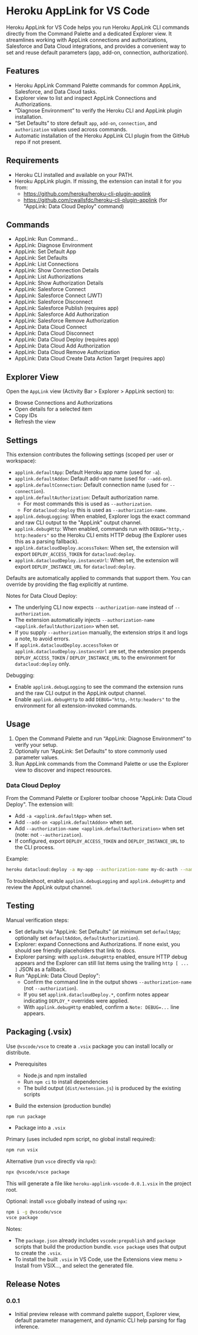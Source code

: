 # Heroku AppLink for VS Code

Heroku AppLink for VS Code helps you run Heroku AppLink CLI commands directly from the Command Palette and a dedicated Explorer view. It streamlines working with AppLink connections and authorizations, Salesforce and Data Cloud integrations, and provides a convenient way to set and reuse default parameters (app, add-on, connection, authorization).

## Features

- Heroku AppLink Command Palette commands for common AppLink, Salesforce, and Data Cloud tasks.
- Explorer view to list and inspect AppLink Connections and Authorizations.
- “Diagnose Environment” to verify the Heroku CLI and AppLink plugin installation.
- “Set Defaults” to store default `app`, `add-on`, `connection`, and `authorization` values used across commands.
- Automatic installation of the Heroku AppLink CLI plugin from the GitHub repo if not present.

## Requirements

- Heroku CLI installed and available on your PATH.
- Heroku AppLink plugin. If missing, the extension can install it for you from:
  - https://github.com/heroku/heroku-cli-plugin-applink
  - https://github.com/cwallsfdc/heroku-cli-plugin-applink (for "AppLink: Data Cloud Deploy" command)

## Commands

- AppLink: Run Command...
- AppLink: Diagnose Environment
- AppLink: Set Default App
- AppLink: Set Defaults
- AppLink: List Connections
- AppLink: Show Connection Details
- AppLink: List Authorizations
- AppLink: Show Authorization Details
- AppLink: Salesforce Connect
- AppLink: Salesforce Connect (JWT)
- AppLink: Salesforce Disconnect
- AppLink: Salesforce Publish (requires app)
- AppLink: Salesforce Add Authorization
- AppLink: Salesforce Remove Authorization
- AppLink: Data Cloud Connect
- AppLink: Data Cloud Disconnect
- AppLink: Data Cloud Deploy (requires app)
- AppLink: Data Cloud Add Authorization
- AppLink: Data Cloud Remove Authorization
- AppLink: Data Cloud Create Data Action Target (requires app)

## Explorer View

Open the `AppLink` view (Activity Bar > Explorer > AppLink section) to:

- Browse Connections and Authorizations
- Open details for a selected item
- Copy IDs
- Refresh the view

## Settings

This extension contributes the following settings (scoped per user or workspace):

- `applink.defaultApp`: Default Heroku app name (used for `-a`).
- `applink.defaultAddon`: Default add-on name (used for `--add-on`).
- `applink.defaultConnection`: Default connection name (used for `--connection`).
- `applink.defaultAuthorization`: Default authorization name.
  - For most commands this is used as `--authorization`.
  - For `datacloud:deploy` this is used as `--authorization-name`.
- `applink.debugLogging`: When enabled, Explorer logs the exact command and raw CLI output to the "AppLink" output channel.
- `applink.debugHttp`: When enabled, commands run with `DEBUG="http,-http:headers"` so the Heroku CLI emits HTTP debug (the Explorer uses this as a parsing fallback).
- `applink.datacloudDeploy.accessToken`: When set, the extension will export `DEPLOY_ACCESS_TOKEN` for `datacloud:deploy`.
- `applink.datacloudDeploy.instanceUrl`: When set, the extension will export `DEPLOY_INSTANCE_URL` for `datacloud:deploy`.

Defaults are automatically applied to commands that support them. You can override by providing the flag explicitly at runtime.

Notes for Data Cloud Deploy:
- The underlying CLI now expects `--authorization-name` instead of `--authorization`.
- The extension automatically injects `--authorization-name <applink.defaultAuthorization>` when set.
- If you supply `--authorization` manually, the extension strips it and logs a note, to avoid errors.
- If `applink.datacloudDeploy.accessToken` or `applink.datacloudDeploy.instanceUrl` are set, the extension prepends `DEPLOY_ACCESS_TOKEN` / `DEPLOY_INSTANCE_URL` to the environment for `datacloud:deploy` only.

Debugging:
- Enable `applink.debugLogging` to see the command the extension runs and the raw CLI output in the AppLink output channel.
- Enable `applink.debugHttp` to add `DEBUG="http,-http:headers"` to the environment for all extension-invoked commands.

## Usage

1. Open the Command Palette and run “AppLink: Diagnose Environment” to verify your setup.
2. Optionally run “AppLink: Set Defaults” to store commonly used parameter values.
3. Run AppLink commands from the Command Palette or use the Explorer view to discover and inspect resources.

### Data Cloud Deploy

From the Command Palette or Explorer toolbar choose "AppLink: Data Cloud Deploy". The extension will:
- Add `-a <applink.defaultApp>` when set.
- Add `--add-on <applink.defaultAddon>` when set.
- Add `--authorization-name <applink.defaultAuthorization>` when set (note: not `--authorization`).
- If configured, export `DEPLOY_ACCESS_TOKEN` and `DEPLOY_INSTANCE_URL` to the CLI process.

Example:

```bash
heroku datacloud:deploy -a my-app --authorization-name my-dc-auth --name my_func
```

To troubleshoot, enable `applink.debugLogging` and `applink.debugHttp` and review the AppLink output channel.

## Testing

Manual verification steps:
- Set defaults via "AppLink: Set Defaults" (at minimum set `defaultApp`; optionally set `defaultAddon`, `defaultAuthorization`).
- Explorer: expand Connections and Authorizations. If none exist, you should see friendly placeholders that link to docs.
- Explorer parsing: with `applink.debugHttp` enabled, ensure HTTP debug appears and the Explorer can still list items using the trailing `http [ ... ]` JSON as a fallback.
- Run "AppLink: Data Cloud Deploy":
  - Confirm the command line in the output shows `--authorization-name` (not `--authorization`).
  - If you set `applink.datacloudDeploy.*`, confirm notes appear indicating `DEPLOY_*` overrides were applied.
  - With `applink.debugHttp` enabled, confirm a `Note: DEBUG=...` line appears.

## Packaging (.vsix)

Use `@vscode/vsce` to create a `.vsix` package you can install locally or distribute.

- Prerequisites
  - Node.js and npm installed
  - Run `npm ci` to install dependencies
  - The build output (`dist/extension.js`) is produced by the existing scripts

- Build the extension (production bundle)

```bash
npm run package
```

- Package into a `.vsix`

Primary (uses included npm script, no global install required):

```bash
npm run vsix
```

Alternative (run `vsce` directly via `npx`):

```bash
npx @vscode/vsce package
```

This will generate a file like `heroku-applink-vscode-0.0.1.vsix` in the project root.

Optional: install `vsce` globally instead of using `npx`:

```bash
npm i -g @vscode/vsce
vsce package
```

Notes:
- The `package.json` already includes `vscode:prepublish` and `package` scripts that build the production bundle. `vsce package` uses that output to create the `.vsix`.
- To install the built `.vsix` in VS Code, use the Extensions view menu > Install from VSIX..., and select the generated file.

## Release Notes

### 0.0.1

- Initial preview release with command palette support, Explorer view, default parameter management, and dynamic CLI help parsing for flag inference.
